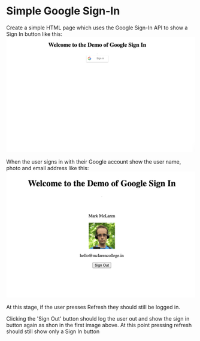 # Simple Google Sign-In
Create a simple HTML page which uses the Google Sign-In API to show a Sign In button like this:
![before sign in](./before_sign_in.png)

When the user signs in with their Google account show the user name, photo and email address like this:
![after sign in](./after_sign_in.png)

At this stage, if the user presses Refresh they should still be logged in.

Clicking the 'Sign Out' button should log the user out and show the sign in button again as shon in the first image above.  At this point pressing 
refresh should still show only a Sign In button
